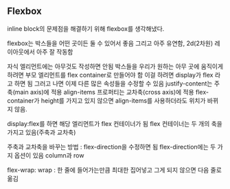 ## Flexbox



inline block의 문제점을 해결하기 위해 flexbox를 생각해냈다.

flexbox는 박스들을 어떤 곳이든 둘 수 있어서 좋음
그리고 아주 유연함, 2d(2차원) 레이아웃에서 아주 잘 작동함

자식 엘리먼트에는 아무것도 작성하면 안됨
박스들을 우리가 원하는 아무 곳에 움직이게 하려면 부모 엘리먼트를 flex container로 만들어야 함
이걸 하려면 display가 flex 라고 하면 됨
그러고 나면 이제 다른 많은 속성들을 수정할 수 있음
justify-content는 주축(main axis)에 적용
align-items 프로퍼티는 교차축(cross axis)에 적용
flex-container가 height를 가지고 있지 않으면 align-items를 사용하더라도 위치가 바뀌지 않음.

display:flex를 하면 해당 엘리먼트가 flex 컨테이너가 됨
flex 컨테이너는 두 개의 축을 가지고 있음(주축과 교차축)

주축과 교차축을 바꾸는 방법 : flex-direction을 수정하면 됨
flex-direction에는 두 가지 옵션이 있음 column과 row 

flex-wrap: wrap : 한 줄에 들어가는만큼 최대한 집어넣고 그게 되지 않으면 다음 줄로 옮김



